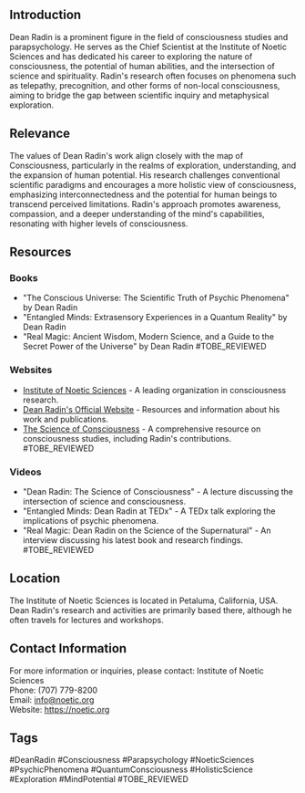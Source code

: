 ## Introduction
Dean Radin is a prominent figure in the field of consciousness studies and parapsychology. He serves as the Chief Scientist at the Institute of Noetic Sciences and has dedicated his career to exploring the nature of consciousness, the potential of human abilities, and the intersection of science and spirituality. Radin's research often focuses on phenomena such as telepathy, precognition, and other forms of non-local consciousness, aiming to bridge the gap between scientific inquiry and metaphysical exploration.

## Relevance
The values of Dean Radin's work align closely with the map of Consciousness, particularly in the realms of exploration, understanding, and the expansion of human potential. His research challenges conventional scientific paradigms and encourages a more holistic view of consciousness, emphasizing interconnectedness and the potential for human beings to transcend perceived limitations. Radin's approach promotes awareness, compassion, and a deeper understanding of the mind's capabilities, resonating with higher levels of consciousness.

## Resources

### Books
- "The Conscious Universe: The Scientific Truth of Psychic Phenomena" by Dean Radin
- "Entangled Minds: Extrasensory Experiences in a Quantum Reality" by Dean Radin
- "Real Magic: Ancient Wisdom, Modern Science, and a Guide to the Secret Power of the Universe" by Dean Radin #TOBE_REVIEWED

### Websites
- [Institute of Noetic Sciences](https://noetic.org) - A leading organization in consciousness research.
- [Dean Radin's Official Website](https://deanradin.com) - Resources and information about his work and publications.
- [The Science of Consciousness](https://consciousness.arizona.edu) - A comprehensive resource on consciousness studies, including Radin's contributions. #TOBE_REVIEWED

### Videos
- "Dean Radin: The Science of Consciousness" - A lecture discussing the intersection of science and consciousness.
- "Entangled Minds: Dean Radin at TEDx" - A TEDx talk exploring the implications of psychic phenomena.
- "Real Magic: Dean Radin on the Science of the Supernatural" - An interview discussing his latest book and research findings. #TOBE_REVIEWED

## Location
The Institute of Noetic Sciences is located in Petaluma, California, USA. Dean Radin's research and activities are primarily based there, although he often travels for lectures and workshops.

## Contact Information
For more information or inquiries, please contact:
Institute of Noetic Sciences  
Phone: (707) 779-8200  
Email: info@noetic.org  
Website: https://noetic.org  

## Tags
#DeanRadin #Consciousness #Parapsychology #NoeticSciences #PsychicPhenomena #QuantumConsciousness #HolisticScience #Exploration #MindPotential #TOBE_REVIEWED
